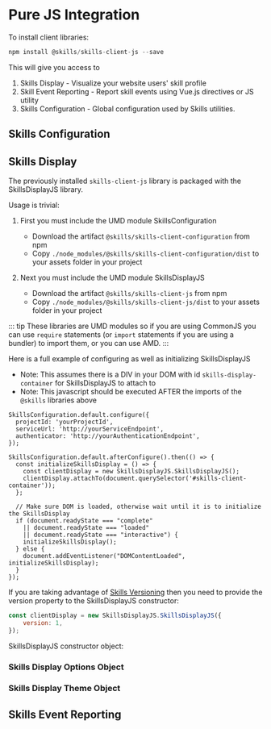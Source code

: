 # Pure JS Integration

To install client libraries:

``` js
npm install @skills/skills-client-js --save
```

This will give you access to 
1. Skills Display - Visualize your website users' skill profile
1. Skill Event Reporting - Report skill events using Vue.js directives or JS utility 
1. Skills Configuration - Global configuration used by Skills utilities.

## Skills Configuration

<import-content path="/skills-client/common/clientConfig.html"/>

## Skills Display

<import-content path="/skills-client/common/skillsDisplayIntro.html"/>

The previously installed ```skills-client-js``` library is packaged with the SkillsDisplayJS library.
  
Usage is trivial:
1. First you must include the UMD module SkillsConfiguration
    
    * Download the artifact ```@skills/skills-client-configuration``` from npm
    * Copy ```./node_modules/@skills/skills-client-configuration/dist``` to your assets folder in your project
1. Next you must include the UMD module SkillsDisplayJS 
  
    * Download the artifact ```@skills/skills-client-js``` from npm
    * Copy ```./node_modules/@skills/skills-client-js/dist``` to your assets folder in your project

::: tip
These libraries are UMD modules so if you are using CommonJS you can use ```require``` statements (or ```import``` statements if you are using a bundler) to import them, or you can use AMD.
:::

Here is a full example of configuring as well as initializing SkillsDisplayJS
* Note: This assumes there is a DIV in your DOM with id ```skills-display-container``` for SkillsDisplayJS to attach to
* Note: This javascript should be executed AFTER the imports of the ```@skills``` libraries above

``` js{1-5,9-10,13}
SkillsConfiguration.default.configure({
  projectId: 'yourProjectId',
  serviceUrl: 'http://yourServiceEndpoint',
  authenticator: 'http://yourAuthenticationEndpoint',
});

SkillsConfiguration.default.afterConfigure().then(() => {
  const initializeSkillsDisplay = () => {
    const clientDisplay = new SkillsDisplayJS.SkillsDisplayJS();
    clientDisplay.attachTo(document.querySelector('#skills-client-container'));
  };

  // Make sure DOM is loaded, otherwise wait until it is to initialize the SkillsDisplay
  if (document.readyState === "complete"
    || document.readyState === "loaded"
    || document.readyState === "interactive") {
    initializeSkillsDisplay();
  } else {
    document.addEventListener("DOMContentLoaded", initializeSkillsDisplay);
  }
});
```

If you are taking advantage of [Skills Versioning](/dashboard/user-guide/skills.html#skills-versioning) then you need to provide the version property to 
the SkillsDisplayJS constructor:

``` js
const clientDisplay = new SkillsDisplayJS.SkillsDisplayJS({
    version: 1,
});
```

 SkillsDisplayJS constructor object:

<import-content path="/skills-client/common/skillsDisplayArguments.html"/>


### Skills Display Options Object

<import-content path="/skills-client/common/skillsDisplayOptionsObject.html"/>

### Skills Display Theme Object

<import-content path="/skills-client/common/slillsDisplayTheme.html"/>

## Skills Event Reporting
